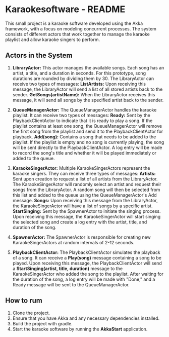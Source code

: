 # Karaokesoftware - README
This small project is a karaoke software developed using the Akka framework, with a focus on modeling concurrent processes. The system consists of different actors that work together to manage the karaoke playlist and allow karaoke singers to perform.

## Actors in the System
1. **LibraryActor:** This actor manages the available songs. Each song has an artist, a title, and a duration in seconds. For this prototype, song durations are rounded by dividing them by 30. The LibraryActor can receive two types of messages:
    **ListArtists:** Upon receiving this message, the LibraryActor will send a list of all stored artists back to the sender.
    **GetSongs(artistName):** When the LibraryActor receives this message, it will send all songs by the specified artist back to the sender.

2. **QueueManagerActor:** The QueueManagerActor handles the karaoke playlist. It can receive two types of messages:
    **Ready:** Sent by the PlaybackClientActor to indicate that it is ready to play a song. If the playlist contains at least one song, the QueueManagerActor will remove the first song from the playlist and send it to the PlaybackClientActor for playback.
    **Add(song):** Contains a song that needs to be added to the playlist. If the playlist is empty and no song is currently playing, the song will be sent directly to the PlaybackClientActor. A log entry will be made to record the song's title and whether it will be played immediately or added to the queue.

3. **KaraokeSingerActor:** Multiple KaraokeSingerActors represent the karaoke singers. They can receive three types of messages:
    **Artists:** Sent upon creation to request a list of all artists from the LibraryActor. The KaraokeSingerActor will randomly select an artist and request their songs from the LibraryActor. A random song will then be selected from this list and added to the queue using the QueueManagerActor's Add message.
    **Songs:** Upon receiving this message from the LibraryActor, the KaraokeSingerActor will have a list of songs by a specific artist.
    **StartSinging:** Sent by the SpawnerActor to initiate the singing process. Upon receiving this message, the KaraokeSingerActor will start singing the selected song and create a log entry with the artist, title, and duration of the song.

4. **SpawnerActor:** The SpawnerActor is responsible for creating new KaraokeSingerActors at random intervals of 2-12 seconds.

5. **PlaybackClientActor:** The PlaybackClientActor simulates the playback of a song. It can receive a **Play(song)** message containing a song to be played. Upon receiving this message, the PlaybackClientActor will send a **StartSinging(artist, title, duration)** message to the KaraokeSingerActor who added the song to the playlist. After waiting for the duration of the song, a log entry will be made with "Done," and a Ready message will be sent to the QueueManagerActor.

## How to rum
1. Clone the project.
2. Ensure that you have Akka and any necessary dependencies installed.
3. Build the project with gradle.
4. Start the karaoke software by running the **AkkaStart** application.
